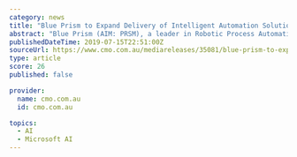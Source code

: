 ```yaml
---
category: news
title: "Blue Prism to Expand Delivery of Intelligent Automation Solutions on Microsoft Azure"
abstract: "Blue Prism (AIM: PRSM), a leader in Robotic Process Automation (RPA), today announced plans to deliver leading-edge intelligent automation solutions and cognitive services on Microsoft Azure. Advanced AI and Machine Learning Capabilities Accelerate and ..."
publishedDateTime: 2019-07-15T22:51:00Z
sourceUrl: https://www.cmo.com.au/mediareleases/35081/blue-prism-to-expand-delivery-of-intelligent/
type: article
score: 26
published: false

provider:
  name: cmo.com.au
  id: cmo.com.au

topics:
  - AI
  - Microsoft AI
---
```

